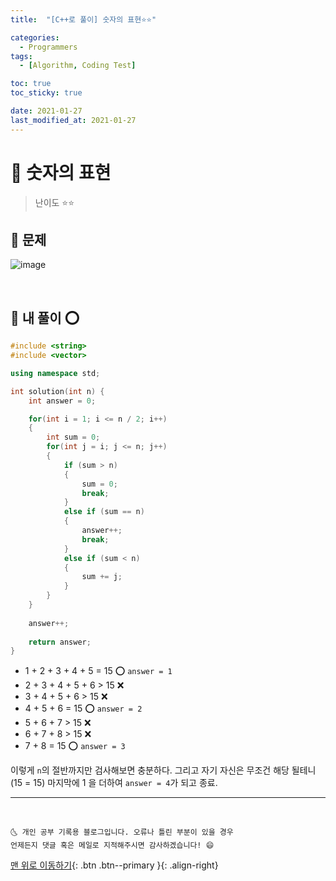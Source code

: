 ```yaml
---
title:  "[C++로 풀이] 숫자의 표현⭐⭐" 

categories:
  - Programmers
tags:
  - [Algorithm, Coding Test]

toc: true
toc_sticky: true

date: 2021-01-27
last_modified_at: 2021-01-27
---
```



# 📌 숫자의 표현

> 난이도 ⭐⭐

## 🚀 문제

![image](https://user-images.githubusercontent.com/42318591/105986222-f5a2e900-60df-11eb-8fc3-e30ac29f5281.png)

<br>

## 🚀 내 풀이 ⭕

```cpp
#include <string>
#include <vector>

using namespace std;

int solution(int n) {
    int answer = 0;

    for(int i = 1; i <= n / 2; i++)
    {
        int sum = 0;
        for(int j = i; j <= n; j++)
        {
            if (sum > n)
            {
                sum = 0;
                break;
            }
            else if (sum == n)
            {
                answer++;
                break;
            }
            else if (sum < n)
            {
                sum += j;
            }
        }
    }
    
    answer++;
    
    return answer;
}
```



- 1 + 2 + 3 + 4 + 5 = 15  ⭕ `answer = 1`
- 2 + 3 + 4 + 5 + 6 > 15  ❌
- 3 + 4 + 5 + 6 > 15 ❌
- 4 + 5 + 6 = 15 ⭕ `answer = 2`
- 5 + 6 + 7 > 15 ❌
- 6 + 7 + 8 > 15 ❌ 
- 7 + 8 = 15 ⭕ `answer = 3`

이렇게 `n`의 절반까지만 검사해보면 충분하다. 그리고 자기 자신은 무조건 해당 될테니 (15 = 15) 마지막에 1 을 더하여 `answer = 4`가 되고 종료.

***
<br>

    🌜 개인 공부 기록용 블로그입니다. 오류나 틀린 부분이 있을 경우 
    언제든지 댓글 혹은 메일로 지적해주시면 감사하겠습니다! 😄

[맨 위로 이동하기](#){: .btn .btn--primary }{: .align-right}